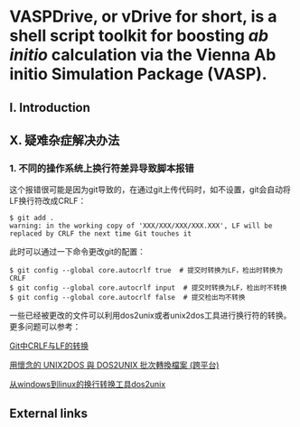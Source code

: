 # VASPDrive, or vDrive for short, is a shell script toolkit for boosting *ab initio* calculation via the Vienna Ab initio Simulation Package (VASP).

## I. Introduction

## X. 疑难杂症解决办法

### 1. 不同的操作系统上换行符差异导致脚本报错

这个报错很可能是因为git导致的，在通过git上传代码时，如不设置，git会自动将LF换行符改成CRLF：

```
$ git add .
warning: in the working copy of 'XXX/XXX/XXX/XXX.XXX', LF will be replaced by CRLF the next time Git touches it
```

此时可以通过一下命令更改git的配置：

```
$ git config --global core.autocrlf true  # 提交时转换为LF，检出时转换为CRLF
$ git config --global core.autocrlf input  # 提交时转换为LF，检出时不转换
$ git config --global core.autocrlf false  # 提交检出均不转换
```

一些已经被更改的文件可以利用dos2unix或者unix2dos工具进行换行符的转换。更多问题可以参考：

[Git中CRLF与LF的转换](https://blog.csdn.net/u011069294/article/details/103809307)

[用懷念的 UNIX2DOS 與 DOS2UNIX 批次轉換檔案 (跨平台)](https://blog.miniasp.com/post/2010/08/20/UNIX2DOS-DOS2UNIX-Windows-Linux-Convertion)

[从windows到linux的换行转换工具dos2unix](https://blog.csdn.net/weixin_38233274/article/details/92962095)



## External links

